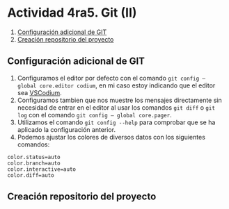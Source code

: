 # Actividad 4ra5. Git (II)

1. [Configuración adicional de GIT](#configuración-adicional-de-git)
2. [Creación repositorio del proyecto](#creación-repositorio-del-proyecto)


## Configuración adicional de GIT
1. Configuramos el editor por defecto con el comando `git config — global core.editor codium`, en mi caso estoy indicando que el editor sea [VSCodium](https://vscodium.com/).
2. Configuramos tambien que nos muestre los mensajes directamente sin necesidad de entrar en el editor al usar los comandos `git diff` o `git log` con el comando `git config — global core.pager`.
3. Utilizamos el comando `git config --help` para comprobar que se ha aplicado la configuración anterior.
4. Podemos ajustar los colores de diversos datos con los siguientes comandos:
```
color.status=auto
color.branch=auto
color.interactive=auto
color.diff=auto
```

## Creación repositorio del proyecto
